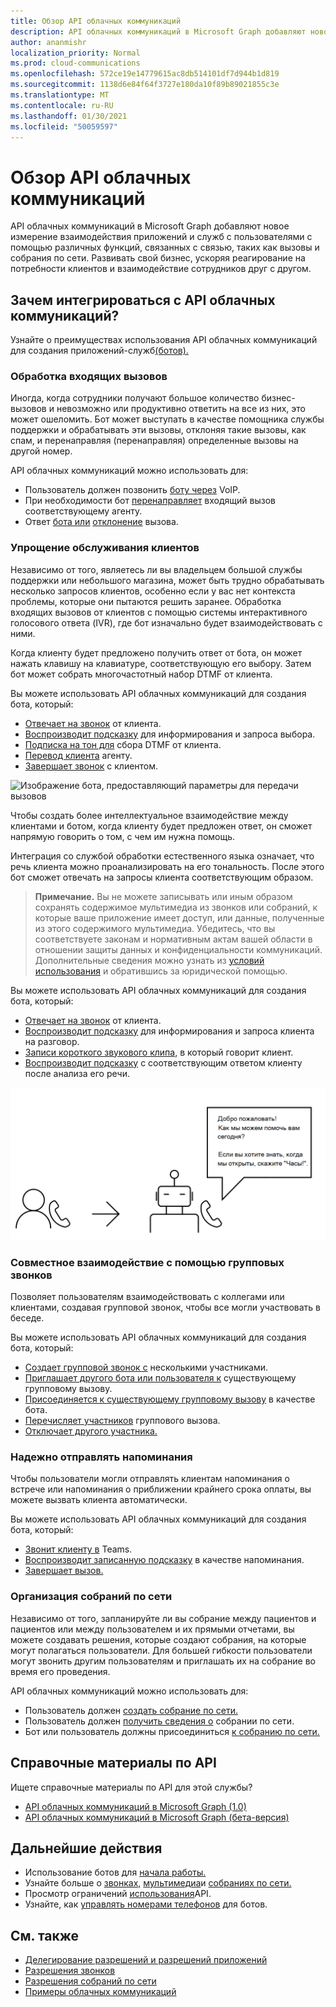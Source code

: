 ```yaml
---
title: Обзор API облачных коммуникаций
description: API облачных коммуникаций в Microsoft Graph добавляют новое измерение взаимодействия приложений и служб с пользователями с помощью различных функций, связанных с связью, таких как вызовы и собрания по сети.
author: ananmishr
localization_priority: Normal
ms.prod: cloud-communications
ms.openlocfilehash: 572ce19e14779615ac8db514101df7d944b1d819
ms.sourcegitcommit: 1138d6e84f64f3727e180da10f89b89021855c3e
ms.translationtype: MT
ms.contentlocale: ru-RU
ms.lasthandoff: 01/30/2021
ms.locfileid: "50059597"
---
```

# <a name="cloud-communications-api-overview"></a>Обзор API облачных коммуникаций
API облачных коммуникаций в Microsoft Graph добавляют новое измерение взаимодействия приложений и служб с пользователями с помощью различных функций, связанных с связью, таких как вызовы и собрания по сети. Развивать свой бизнес, ускоряя реагирование на потребности клиентов и взаимодействие сотрудников друг с другом.

## <a name="why-integrate-with-the-cloud-communications-apis"></a>Зачем интегрироваться с API облачных коммуникаций?

Узнайте о преимуществах использования API облачных коммуникаций для создания приложений-служб[(ботов).](https://microsoftgraph.github.io/microsoft-graph-comms-samples/docs/articles/calls/register-calling-bot.html?q=create%20bot)

### <a name="handle-incoming-calls"></a>Обработка входящих вызовов

Иногда, когда сотрудники получают большое количество бизнес-вызовов и невозможно или продуктивно ответить на все из них, это может ошеломить. Бот может выступать в качестве помощника службы поддержки и обрабатывать эти вызовы, отклоняя такие вызовы, как спам, и перенаправляя (перенаправляя) определенные вызовы на другой номер.

API облачных коммуникаций можно использовать для:

- Пользователь должен позвонить [боту через](/graph/api/application-post-calls?view=graph-rest-1.0) VoIP.
- При необходимости бот [перенаправляет](/graph/api/call-redirect?view=graph-rest-1.0) входящий вызов соответствующему агенту.
- Ответ [бота или](/graph/api/call-answer?view=graph-rest-1.0) [отклонение](/graph/api/call-reject?view=graph-rest-1.0) вызова.


### <a name="simplify-the-customer-service-experience"></a>Упрощение обслуживания клиентов
Независимо от того, являетесь ли вы владельцем большой службы поддержки или небольшого магазина, может быть трудно обрабатывать несколько запросов клиентов, особенно если у вас нет контекста проблемы, которые они пытаются решить заранее. Обработка входящих вызовов  от клиентов с помощью системы интерактивного голосового ответа (IVR), где бот изначально будет взаимодействовать с ними.

Когда клиенту будет предложено получить ответ от бота, он может нажать клавишу на клавиатуре, соответствующую его выбору. Затем бот может собрать многочастотный набор DTMF от клиента.

Вы можете использовать API облачных коммуникаций для создания бота, который:

- [Отвечает на звонок](/graph/api/call-answer?view=graph-rest-1.0) от клиента.
- [Воспроизводит подсказку](/graph/api/call-playprompt?view=graph-rest-1.0) для информирования и запроса выбора.
- [Подписка на тон для](/graph/api/call-subscribetotone?view=graph-rest-1.0) сбора DTMF от клиента.
- [Перевод клиента](/graph/api/call-transfer?view=graph-rest-1.0) агенту.
- [Завершает звонок](/graph/api/call-delete?view=graph-rest-1.0) с клиентом.

![Изображение бота, предоставляющий параметры для передачи вызовов](images/communications-ivr-transfer.png)

Чтобы создать более интеллектуальное взаимодействие между клиентами и ботом, когда клиенту будет предложен ответ, он сможет напрямую говорить о том, с чем им нужна помощь.

Интеграция со службой обработки естественного языка означает, что речь клиента можно проанализировать на его тональность. После этого бот сможет отвечать на запросы клиента соответствующим образом.

>**Примечание.** Вы не можете записывать или иным образом сохранять содержимое мультимедиа из звонков или собраний, к которые ваше приложение имеет доступ, или данные, полученные из этого содержимого мультимедиа. Убедитесь, что вы соответствуете законам и нормативным актам вашей области в отношении защиты данных и конфиденциальности коммуникаций. Дополнительные сведения можно узнать из [условий использования](/legal/microsoft-apis/terms-of-use) и обратившись за юридической помощью.

Вы можете использовать API облачных коммуникаций для создания бота, который:

- [Отвечает на звонок](/graph/api/call-answer?view=graph-rest-1.0) от клиента.
- [Воспроизводит подсказку](/graph/api/call-playprompt?view=graph-rest-1.0) для информирования и запроса клиента на разговор.
- [Записи короткого звукового клипа,](/graph/api/call-record?view=graph-rest-1.0) в который говорит клиент.
- [Воспроизводит подсказку](/graph/api/call-playprompt?view=graph-rest-1.0) с соответствующим ответом клиенту после анализа его речи.

![Изображение бота, который дает пользователю запрос на голосовой ответ](images/communications-ivr.PNG)

### <a name="collaborate-through-group-calls"></a>Совместное взаимодействие с помощью групповых звонков
Позволяет пользователям взаимодействовать с коллегами или клиентами, создавая групповой звонок, чтобы все могли участвовать в беседе.

Вы можете использовать API облачных коммуникаций для создания бота, который:

- [Создает групповой звонок с](/graph/api/application-post-calls?view=graph-rest-1.0#example-3-create-a-group-call-with-service-hosted-media) несколькими участниками.
- [Приглашает другого бота или пользователя к](/graph/api/participant-invite?view=graph-rest-1.0) существующему групповому вызову.
- [Присоединяется к существующему групповому вызову](/graph/api/application-post-calls?view=graph-rest-1.0#example-5-join-scheduled-meeting-with-service-hosted-media) в качестве бота.
- [Перечисляет участников](/graph/api/call-list-participants?view=graph-rest-1.0) группового вызова.
- [Отключает другого участника.](/graph/api/participant-mute?view=graph-rest-1.0)

### <a name="send-reminders-reliably"></a>Надежно отправлять напоминания
Чтобы пользователи могли отправлять клиентам напоминания о встрече или напоминания о приближении крайнего срока оплаты, вы можете вызвать клиента автоматически. <!--If the customer misses the call, it will leave a voicemail with the automated message. (Add this back once bot to PSTN calling works)-->

Вы можете использовать API облачных коммуникаций для создания бота, который:

- [Звонит клиенту в](/graph/api/application-post-calls?view=graph-rest-1.0) Teams.
- [Воспроизводит записанную подсказку](/graph/api/call-playprompt?view=graph-rest-1.0) в качестве напоминания.
- [Завершает вызов.](/graph/api/call-delete?view=graph-rest-1.0)


### <a name="set-up-online-meetings"></a>Организация собраний по сети
Независимо от того, запланируйте ли вы собрание между пациентов и пациентов или между пользователем и их прямыми отчетами, вы можете создавать решения, которые создают собрания, на которые могут полагаться пользователи. Для большей гибкости пользователи могут звонить другим пользователям и приглашать их на собрание во время его проведения.

API облачных коммуникаций можно использовать для:

- Пользователь должен [создать собрание по сети.](/graph/api/application-post-onlinemeetings?view=graph-rest-1.0)
- Пользователь должен [получить сведения о](/graph/api/onlinemeeting-get?view=graph-rest-1.0) собрании по сети.
- Бот или пользователь должны присоединиться [к собранию по сети.](/graph/api/application-post-calls?view=graph-rest-1.0#example-5-join-scheduled-meeting-with-service-hosted-media)

## <a name="api-reference"></a>Справочные материалы по API
Ищете справочные материалы по API для этой службы?

- [API облачных коммуникаций в Microsoft Graph (1.0)](/graph/api/resources/communications-api-overview?view=graph-rest-1.0)
- [API облачных коммуникаций в Microsoft Graph (бета-версия)](/graph/api/resources/communications-api-overview?view=graph-rest-beta)

## <a name="next-steps"></a>Дальнейшие действия

- Использование ботов для [начала работы.](cloud-communications-get-started.md)
- Узнайте больше о [звонках,](cloud-communications-calls.md) [мультимедиа](cloud-communications-media.md)и [собраниях по сети.](cloud-communications-online-meetings.md)
- Просмотр ограничений [использования](throttling.md#cloud-communication-service-limits)API.
- Узнайте, как [управлять номерами телефонов](cloud-communications-phone-number.md) для ботов.

## <a name="see-also"></a>См. также

- [Делегирование разрешений и разрешений приложений](/azure/active-directory/develop/v1-permissions-and-consent)
- [Разрешения звонков](./permissions-reference.md#calls-permissions)
- [Разрешения собраний по сети](./permissions-reference.md#online-meetings-permissions)
- [Примеры облачных коммуникаций](https://github.com/microsoftgraph/microsoft-graph-comms-samples)
